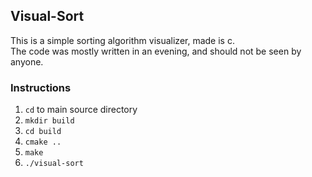## Visual-Sort

This is a simple sorting algorithm visualizer, made is c.  
The code was mostly written in an evening, and should not be seen by anyone.

### Instructions

1. `cd` to main source directory
2. `mkdir build`
3. `cd build`
3. `cmake ..`
4. `make`
5. `./visual-sort`
